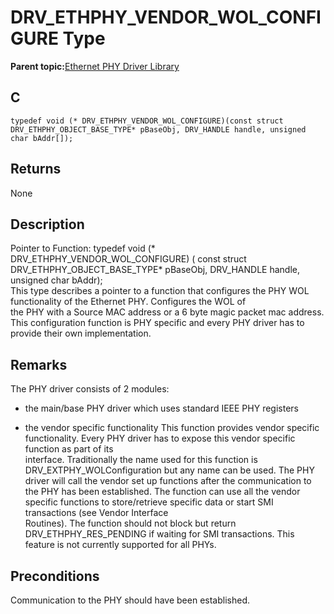# DRV\_ETHPHY\_VENDOR\_WOL\_CONFIGURE Type

**Parent topic:**[Ethernet PHY Driver Library](GUID-F4DF749A-0F8C-4482-8661-C005A0BE0CF4.md)

## C

```
typedef void (* DRV_ETHPHY_VENDOR_WOL_CONFIGURE)(const struct DRV_ETHPHY_OBJECT_BASE_TYPE* pBaseObj, DRV_HANDLE handle, unsigned char bAddr[]); 
```

## Returns

None

## Description

Pointer to Function: typedef void \(\* DRV\_ETHPHY\_VENDOR\_WOL\_CONFIGURE\) \( const struct<br />DRV\_ETHPHY\_OBJECT\_BASE\_TYPE\* pBaseObj, DRV\_HANDLE handle, unsigned char bAddr\);<br />This type describes a pointer to a function that configures the PHY WOL functionality of the Ethernet PHY. Configures the WOL of<br />the PHY with a Source MAC address or a 6 byte magic packet mac address.<br />This configuration function is PHY specific and every PHY driver has to provide their own implementation.

## Remarks

The PHY driver consists of 2 modules:

-   the main/base PHY driver which uses standard IEEE PHY registers

-   the vendor specific functionality This function provides vendor specific functionality. Every PHY driver has to expose this vendor specific function as part of its<br />interface. Traditionally the name used for this function is DRV\_EXTPHY\_WOLConfiguration but any name can be used. The PHY driver will call the vendor set up functions after the communication to the PHY has been established. The function can use all the vendor specific functions to store/retrieve specific data or start SMI transactions \(see Vendor Interface<br />Routines\). The function should not block but return DRV\_ETHPHY\_RES\_PENDING if waiting for SMI transactions. This feature is not currently supported for all PHYs.


## Preconditions

Communication to the PHY should have been established.

